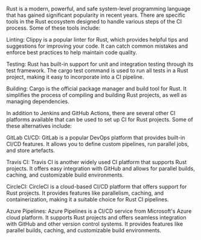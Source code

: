Rust is a modern, powerful, and safe system-level programming language that has gained significant popularity in recent years. There are specific tools in the Rust ecosystem designed to handle various steps of the CI process. Some of these tools include:

Linting: Clippy is a popular linter for Rust, which provides helpful tips and suggestions for improving your code. It can catch common mistakes and enforce best practices to help maintain code quality.

Testing: Rust has built-in support for unit and integration testing through its test framework. The cargo test command is used to run all tests in a Rust project, making it easy to incorporate into a CI pipeline.

Building: Cargo is the official package manager and build tool for Rust. It simplifies the process of compiling and building Rust projects, as well as managing dependencies.

In addition to Jenkins and GitHub Actions, there are several other CI platforms available that can be used to set up CI for Rust projects. Some of these alternatives include:

GitLab CI/CD: GitLab is a popular DevOps platform that provides built-in CI/CD features. It allows you to define custom pipelines, run parallel jobs, and store artefacts.

Travis CI: Travis CI is another widely used CI platform that supports Rust projects. It offers easy integration with GitHub and allows for parallel builds, caching, and customizable build environments.

CircleCI: CircleCI is a cloud-based CI/CD platform that offers support for Rust projects. It provides features like parallelism, caching, and containerization, making it a suitable choice for Rust CI pipelines.

Azure Pipelines: Azure Pipelines is a CI/CD service from Microsoft's Azure cloud platform. It supports Rust projects and offers seamless integration with GitHub and other version control systems. It provides features like parallel builds, caching, and customizable build environments.

